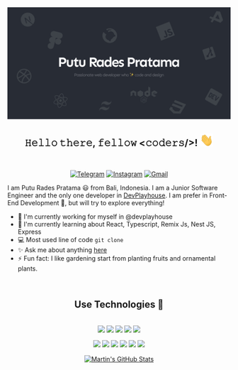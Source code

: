 <div align="center">
  <img src="https://github.com/radespratama/radespratama/blob/main/static/Banner.jpg" />
  <h2 align="center"> 𝙷𝚎𝚕𝚕𝚘 𝚝𝚑𝚎𝚛𝚎, 𝚏𝚎𝚕𝚕𝚘𝚠 <𝚌𝚘𝚍𝚎𝚛𝚜/>! 
  <img src="https://raw.githubusercontent.com/ABSphreak/ABSphreak/master/gifs/Hi.gif" width="30px"></h2>
  <br />
</div>

<!-- Your badges -->
<div align="center">

[![Telegram](https://img.shields.io/badge/radespratama%20-%2326A5E4.svg?&style=for-the-badge&logo=telegram&logoColor=white)](https://t.me/radespratama)
[![Instagram](https://img.shields.io/badge/instagram%20-%23E4405F.svg?&style=for-the-badge&logo=instagram&logoColor=white)](https://www.instagram.com/radespratamaa/)
[![Gmail](https://img.shields.io/badge/email%20me-%23EA4335.svg?&style=for-the-badge&logo=gmail&logoColor=white)](mailto:radespratamaa@gmail.com)

</div>

I am Putu Rades Pratama 😃 from Bali, Indonesia. I am a Junior Software Engineer and the only one developer in [DevPlayhouse](https://github.com/DevPlayhouse). I am prefer in Front-End Development 👏, but will try to explore everything!

- 🔭 I'm currently working for myself in @devplayhouse
- 🌱 I'm currently learning about React, Typescript, Remix Js, Nest JS, Express
- 💻 Most used line of code `git clone`
- ✨ Ask me about anything [here](https://github.com/radespratama/radespratama/discussions/1)
- ⚡ Fun fact: I like gardening start from planting fruits and ornamental plants.

<div align="center">
  <br><h2>Use Technologies 🚀</h2><br>
</div>

<div align="center">
  <img src="https://img.shields.io/badge/javascript%20-%23323330.svg?&style=for-the-badge&logo=javascript&logoColor=%23F7DF1E"/>
  <img src="https://img.shields.io/badge/typescript%20-%23007ACC.svg?&style=for-the-badge&logo=typescript&logoColor=white"/>
  <img src="https://img.shields.io/badge/PWA-F6C915?style=for-the-badge&logo=pwa&logoColor=black"/>
  <img src="https://img.shields.io/badge/react%20js-%2361DAFB?&style=for-the-badge&logo=react&logoColor=%232E3440"/>
  <img src="https://img.shields.io/badge/next%20js-%23000000?&style=for-the-badge&logo=next.js&logoColor=white"/>
  
</div>
<div align="center">

![](https://img.shields.io/badge/Editor-Visual_Studio_Code-informational?style=flat&logo=visualstudio&logoColor=white&color=2bbc8a)
![](https://img.shields.io/badge/Shell-Bash-informational?style=flat&logo=gnu-bash&logoColor=white&color=2bbc8a)
![](https://img.shields.io/badge/Code-Make-informational?style=flat&logo=cmake&logoColor=white&color=2bbc8a)
![](https://img.shields.io/badge/Tools-Figma-informational?style=flat&logo=figma&logoColor=white&color=2bbc8a)
![](https://img.shields.io/badge/Tools-PostgreSQL-informational?style=flat&logo=postgresql&logoColor=white&color=2bbc8a)
![](https://img.shields.io/badge/Cloud-Digital_Ocean-informational?style=flat&logo=digitalocean&logoColor=white&color=2bbc8a)

<a href="https://github.com/radespratama/radespratama">
  <img align="center" src="https://github-readme-stats.vercel.app/api?username=radespratama&show_icons=true&line_height=27&count_private=true&title_color=ffffff&text_color=c9cacc&icon_color=2bbc8a&bg_color=1d1f21" alt="Martin's GitHub Stats" />
</a>
</div>

<!-- <img src="https://media.giphy.com/media/LnQjpWaON8nhr21vNW/giphy.gif" width="40"> <em><b>I love connecting with different people</b> so if you want to say <b>hi, I'll be happy to meet you!</b> ✌</em>
<br>
Do 🌟 my repositories if you find my projects interesting, at least your star could make someone's happy 👏. -->
